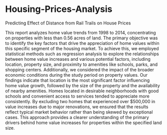 # Housing-Prices-Analysis
Predicting Effect of Distance from Rail Trails on House Prices

This report analyzes home value trends from 1998 to 2014, concentrating on properties with less than 0.56 acres of land. The primary objective was to identify the key factors that drive the appreciation of home values within this specific segment of the housing market. To achieve this, we employed statistical methods such as regression analysis to explore the relationships between home value increases and various potential factors, including location, property size, and proximity to amenities like schools, parks, and shopping centers. Additionally, we considered the impact of the broader economic conditions during the study period on property values. Our findings indicate that location is the most significant factor influencing home value growth, followed by the size of the property and the availability of nearby amenities. Homes located in desirable neighborhoods with good schools and convenient access to services tended to appreciate more consistently. By excluding two homes that experienced over \$500,000 in value increases due to major renovations, we ensured that the results reflect typical market behavior rather than being skewed by exceptional cases. This approach provides a clearer understanding of the primary drivers behind home value increases for properties within the specified land size.
